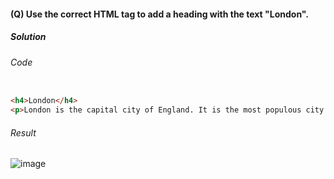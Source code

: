 #### (Q) Use the correct HTML tag to add a heading with the text "London".

<h5>Solution</h5>

###### Code

```HTML

<h4>London</h4>
<p>London is the capital city of England. It is the most populous city in the United Kingdom, with a metropolitan area of over 13 million inhabitants.</p>

```

###### Result

![image](https://github.com/gurjeetsinghvirdee/W3Schools-Frontend-Development-Exercises/assets/73753957/de56c183-23b8-44aa-aaa8-2def5193b87a)
